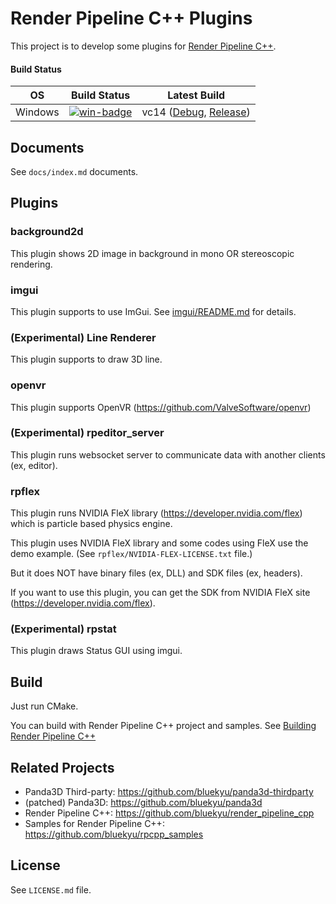 # Render Pipeline C++ Plugins

This project is to develop some plugins for [Render Pipeline C++](https://github.com/bluekyu/render_pipeline_cpp).

#### Build Status
| OS       | Build Status             | Latest Build                                                                    |
| :------: | :----------------------: | :-----------------------------------------------------------------------------: |
| Windows  | [![win-badge]][win-link] | vc14 ([Debug][win-debug], [Release][win-release]) |

[win-badge]: https://ci.appveyor.com/api/projects/status/hu8budi8m0ww6rdg/branch/master?svg=true "AppVeyor build status"
[win-link]: https://ci.appveyor.com/project/bluekyu/rpcpp-plugins/branch/master "AppVeyor build link"
[win-debug]: https://ci.appveyor.com/api/projects/bluekyu/rpcpp-plugins/artifacts/rpcpp_plugins.7z?branch=master&job=Configuration%3A+Debug "Download latest build (Debug)"
[win-release]: https://ci.appveyor.com/api/projects/bluekyu/rpcpp-plugins/artifacts/rpcpp_plugins.7z?branch=master&job=Configuration%3A+Release "Download latest build (Release)"



## Documents
See `docs/index.md` documents.


## Plugins
### background2d
This plugin shows 2D image in background in mono OR stereoscopic rendering.



### imgui
This plugin supports to use ImGui. See [imgui/README.md](imgui/README.md) for details.



### (**Experimental**) Line Renderer
This plugin supports to draw 3D line.



### openvr
This plugin supports OpenVR (https://github.com/ValveSoftware/openvr)



### (**Experimental**) rpeditor_server
This plugin runs websocket server to communicate data with another clients (ex, editor).



### rpflex
This plugin runs NVIDIA FleX library (https://developer.nvidia.com/flex)
which is particle based physics engine.

This plugin uses NVIDIA FleX library and some codes using FleX use the demo example.
(See `rpflex/NVIDIA-FLEX-LICENSE.txt` file.)

But it does NOT have binary files (ex, DLL) and SDK files (ex, headers).

If you want to use this plugin, you can get the SDK from
NVIDIA FleX site (https://developer.nvidia.com/flex).



### (**Experimental**) rpstat
This plugin draws Status GUI using imgui.



## Build
Just run CMake.

You can build with Render Pipeline C++ project and samples.
See [Building Render Pipeline C++](https://github.com/bluekyu/render_pipeline_cpp/blob/master/docs/build_rpcpp.md)



## Related Projects
- Panda3D Third-party: https://github.com/bluekyu/panda3d-thirdparty
- (patched) Panda3D: https://github.com/bluekyu/panda3d
- Render Pipeline C++: https://github.com/bluekyu/render_pipeline_cpp
- Samples for Render Pipeline C++: https://github.com/bluekyu/rpcpp_samples



## License
See `LICENSE.md` file.
